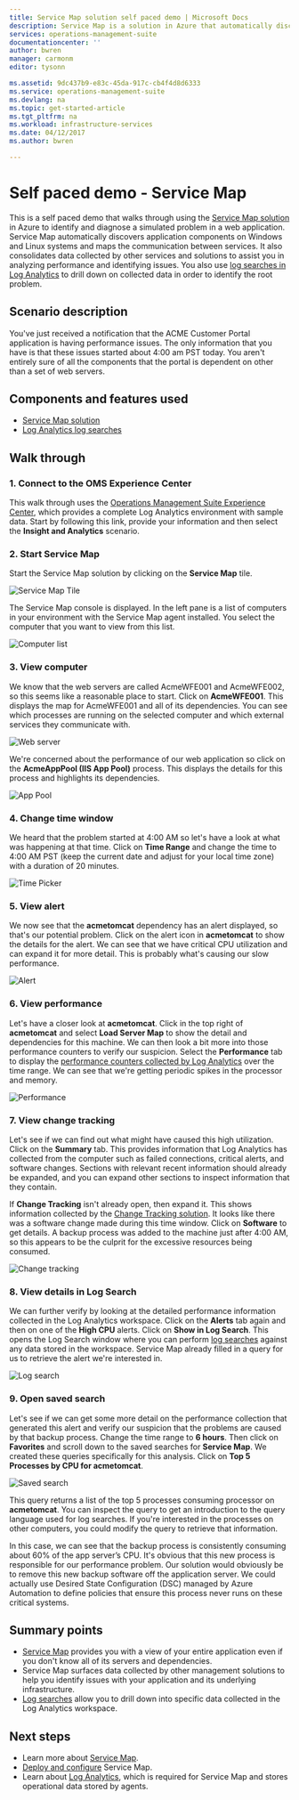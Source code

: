 ```yaml
---
title: Service Map solution self paced demo | Microsoft Docs
description: Service Map is a solution in Azure that automatically discovers application components on Windows and Linux systems and maps the communication between services.  This is a self paced demo that walks through using Service Map to identify and diagnose a simulated problem in a web application.
services: operations-management-suite
documentationcenter: ''
author: bwren
manager: carmonm
editor: tysonn

ms.assetid: 9dc437b9-e83c-45da-917c-cb4f4d8d6333
ms.service: operations-management-suite
ms.devlang: na
ms.topic: get-started-article
ms.tgt_pltfrm: na
ms.workload: infrastructure-services
ms.date: 04/12/2017
ms.author: bwren

---
```


# Self paced demo - Service Map
This is a self paced demo that walks through using the [Service Map solution](operations-management-suite-service-map.md) in Azure to identify and diagnose a simulated problem in a web application.  Service Map automatically discovers application components on Windows and Linux systems and maps the communication between services.  It also consolidates data collected by other services and solutions to assist you in analyzing performance and identifying issues.  You also use [log searches in Log Analytics](../log-analytics/log-analytics-log-searches.md) to drill down on collected data in order to identify the root problem.


## Scenario description
You've just received a notification that the ACME Customer Portal application is having performance issues.  The only information that you have is that these issues started about 4:00 am PST today.  You aren't entirely sure of all the components that the portal is dependent on other than a set of web servers.  

## Components and features used
- [Service Map solution](operations-management-suite-service-map.md)
- [Log Analytics log searches](../log-analytics/log-analytics-log-searches.md)


## Walk through

### 1. Connect to the OMS Experience Center
This walk through uses the [Operations Management Suite Experience Center](https://experience.mms.microsoft.com/), which provides a complete Log Analytics environment with sample data. Start by following this link, provide your information and then select the **Insight and Analytics** scenario.


### 2. Start Service Map
Start the Service Map solution by clicking on the **Service Map** tile.

![Service Map Tile](media/operations-management-suite-walkthrough-servicemap/tile.png)

The Service Map console is displayed.  In the left pane is a list of computers in your environment with the Service Map agent installed.  You select the computer that you want to view from this list.

![Computer list](media/operations-management-suite-walkthrough-servicemap/computer-list.png)


### 3. View computer
We know that the web servers are called AcmeWFE001 and AcmeWFE002, so this seems like a reasonable place to start.  Click on **AcmeWFE001**.  This displays the map for AcmeWFE001 and all of its dependencies.  You can see which processes are running on the selected computer and which external services they communicate with.

![Web server](media/operations-management-suite-walkthrough-servicemap/web-server.png)

We're concerned about the performance of our web application so click on the **AcmeAppPool (IIS App Pool)** process.  This displays the details for this process and highlights its dependencies.  

![App Pool](media/operations-management-suite-walkthrough-servicemap/app-pool.png)


### 4. Change time window

We heard that the problem started at 4:00 AM so let's have a look at what was happening at that time. Click on **Time Range** and change the time to 4:00 AM PST (keep the current date and adjust for your local time zone) with a duration of 20 minutes.

![Time Picker](./media/operations-management-suite-walkthrough-servicemap/time-picker.png)


### 5. View alert

We now see that the **acmetomcat** dependency has an alert displayed, so that's our potential problem.  Click on the alert icon in **acmetomcat** to show the details for the alert.  We can see that we have critical CPU utilization and can expand it for more detail.  This is probably what's causing our slow performance. 

![Alert](./media/operations-management-suite-walkthrough-servicemap/alert.png)


### 6. View performance

Let's have a closer look at **acmetomcat**.  Click in the top right of **acmetomcat** and select **Load Server Map** to show the detail and dependencies for this machine. We can then look a bit more into those performance counters to verify our suspicion.  Select the **Performance** tab to display the [performance counters collected by Log Analytics](../log-analytics/log-analytics-data-sources-performance-counters.md) over the time range.  We can see that we're getting periodic spikes in the processor and memory.

![Performance](./media/operations-management-suite-walkthrough-servicemap/performance.png)


### 7. View change tracking
Let's see if we can find out what might have caused this high utilization.  Click on the **Summary** tab.  This provides information that Log Analytics has collected from the computer such as failed connections, critical alerts, and software changes.  Sections with relevant recent information should already be expanded, and you can expand other sections to inspect information that they contain.


If **Change Tracking** isn't already open, then expand it.  This shows information collected by the [Change Tracking solution](../log-analytics/log-analytics-change-tracking.md).  It looks like there was a software change made during this time window.  Click on **Software** to get details.  A backup process was added to the machine just after 4:00 AM, so this appears to be the culprit for the excessive resources being consumed.

![Change tracking](./media/operations-management-suite-walkthrough-servicemap/change-tracking.png)



### 8. View details in Log Search
We can further verify by looking at the detailed performance information collected in the Log Analytics workspace.  Click on the **Alerts** tab again and then on one of the **High CPU** alerts.  Click on  **Show in Log Search**.  This opens the Log Search window where you can perform [log searches](../log-analytics/log-analytics-log-searches.md) against any data stored in the workspace.  Service Map already filled in a query for us to retrieve the alert we're interested in.  

![Log search](./media/operations-management-suite-walkthrough-servicemap/log-search.png)


### 9. Open saved search
Let's see if we can get some more detail on the performance collection that generated this alert and verify our suspicion that the problems are caused by that backup process.  Change the time range to **6 hours**.  Then click on **Favorites** and scroll down to the saved searches for **Service Map**.  We created these queries specifically for this analysis.  Click on **Top 5 Processes by CPU for acmetomcat**.

![Saved search](./media/operations-management-suite-walkthrough-servicemap/saved-search.png)


This query returns a list of the top 5 processes consuming processor on **acmetomcat**.  You can inspect the query to get an introduction to the query language used for log searches.  If you're interested in the processes on other computers, you could modify the query to retrieve that information.

In this case, we can see that the backup process is consistently consuming about 60% of the app server’s CPU.  It's obvious that this new process is responsible for our performance problem.  Our solution would obviously be to remove this new backup software off the application server.  We could actually use Desired State Configuration (DSC) managed by Azure Automation to define policies that ensure this process never runs on these critical systems.


## Summary points
- [Service Map](operations-management-suite-service-map.md) provides you with a view of your entire application even if you don't know all of its servers and dependencies.
- Service Map surfaces data collected by other management solutions to help you identify issues with your application and its underlying infrastructure.
- [Log searches](../log-analytics/log-analytics-log-searches.md) allow you to drill down into specific data collected in the Log Analytics workspace.    

## Next steps
- Learn more about [Service Map](operations-management-suite-service-map.md).
- [Deploy and configure](operations-management-suite-service-map-configure.md) Service Map.
- Learn about [Log Analytics](../log-analytics/log-analytics-overview.md), which is required for Service Map and stores operational data stored by agents.